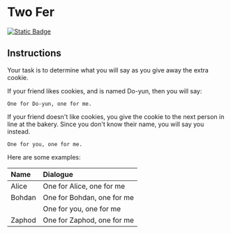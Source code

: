 # Two Fer
[![Static Badge](https://img.shields.io/badge/Link-To%20Exercise-blue)](https://exercism.org/tracks/python/exercises/two-fer)

## Instructions

Your task is to determine what you will say as you give away the extra cookie.

If your friend likes cookies, and is named Do-yun, then you will say:

```
One for Do-yun, one for me.
```

If your friend doesn't like cookies, you give the cookie to the next person in
line at the bakery. Since you don't know their name, you will say you instead.

```
One for you, one for me.
```

Here are some examples:

| Name  | Dialogue                  |
|:----- |:---------                 |
|Alice  |One for Alice, one for me  |
|Bohdan |One for Bohdan, one for me |
|       |One for you, one for me    |
|Zaphod |One for Zaphod, one for me |
